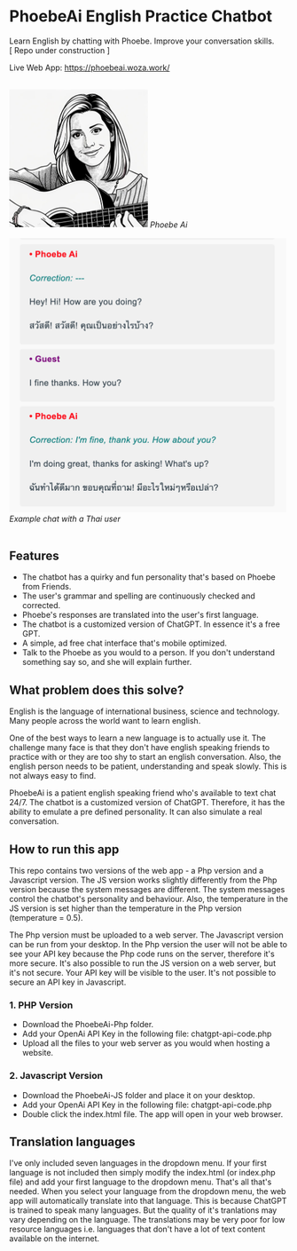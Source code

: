 # PhoebeAi English Practice Chatbot
Learn English by chatting with Phoebe. Improve your conversation skills.<br>
[ Repo under construction ]

Live Web App:
https://phoebeai.woza.work/

<br>
<img src="https://github.com/vbookshelf/PhoebeAi-English-Practice-Chatbot/blob/main/PhoebeAi-Php/assets/phoebe12.png" width="250"></img>
<i>Phoebe Ai</i><br>

<br>
<img src="https://github.com/vbookshelf/PhoebeAi-English-Practice-Chatbot/blob/main/images/example-chat.png" width="500"></img>
<i>Example chat with a Thai user</i><br>

<br>

## Features

- The chatbot has a quirky and fun personality that's based on Phoebe from Friends.
- The user's grammar and spelling are continuously checked and corrected.
- Phoebe's responses are translated into the user's first language.
- The chatbot is a customized version of ChatGPT. In essence it's a free GPT.
- A simple, ad free chat interface that's mobile optimized.
- Talk to the Phoebe as you would to a person. If you don't understand something say so, and she will explain further.

## What problem does this solve?

English is the language of international business, science and technology. Many people across the world want to learn english.

One of the best ways to learn a new language is to actually use it. The challenge many face is that they don't have english speaking friends to practice with or they are too shy to start an english conversation. Also, the english person needs to be patient, understanding and speak slowly. This is not always easy to find. 

PhoebeAi is a patient english speaking friend who's available to text chat 24/7. The chatbot is a customized version of ChatGPT. Therefore, it has the ability to emulate a pre defined personality. It can also simulate a real conversation. 

## How to run this app

This repo contains two versions of the web app - a Php version and a Javascript version. The JS version works slightly differently from the Php version because the system messages are different. The system messages control the chatbot's personality and behaviour. Also, the temperature in the JS version is set higher than the temperature in the Php version (temperature = 0.5).

The Php version must be uploaded to a web server. The Javascript version can be run from your desktop. In the Php version the user will not be able to see your API key because the Php code runs on the server, therefore it's more secure. It's also possible to run the JS version on a web server, but it's not secure. Your API key will be visible to the user. It's not possible to secure an API key in Javascript.

### 1. PHP Version
- Download the PhoebeAi-Php folder.
- Add your OpenAi API Key in the following file: chatgpt-api-code.php
- Upload all the files to your web server as you would when hosting a website.

### 2. Javascript Version
- Download the PhoebeAi-JS folder and place it on your desktop.
- Add your OpenAi API Key in the following file: chatgpt-api-code.php
- Double click the index.html file. The app will open in your web browser.

## Translation languages

I've only included seven languages in the dropdown menu. If your first language is not included then simply modify the index.html (or index.php file) and add your first language to the dropdown menu. That's all that's needed. When you select your language from the dropdown menu, the web app will automatically translate into that language. This is because ChatGPT is trained to speak many languages. But the quality of it's tranlations may vary depending on the language. The translations may be very poor for low resource languages i.e. languages that don't have a lot of text content available on the internet.
